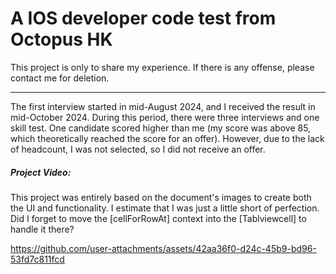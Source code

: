 # A IOS developer code test from Octopus HK
This project is only to share my experience. If there is any offense, please contact me for deletion.
___

The first interview started in mid-August 2024, and I received the result in mid-October 2024. During this period, there were three interviews and one skill test. One candidate scored higher than me (my score was above 85, which theoretically reached the score for an offer). However, due to the lack of headcount, I was not selected, so I did not receive an offer.


##### Project Video:
This project was entirely based on the document's images to create both the UI and functionality. I estimate that I was just a little short of perfection. Did I forget to move the [cellForRowAt] context into the [Tablviewcell] to handle it there?

https://github.com/user-attachments/assets/42aa36f0-d24c-45b9-bd96-53fd7c811fcd

